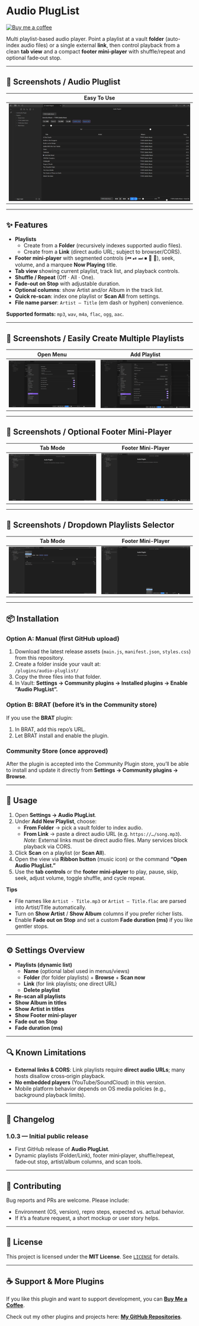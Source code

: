 # Audio PlugList

[![Buy me a coffee](https://img.shields.io/badge/Buy%20Me%20a%20Coffee-%E2%98%95-f7e600)](https://buymeacoffee.com/ragetrip)


Multi playlist-based audio player. Point a playlist at a vault **folder** (auto-index audio files) or a single external **link**, then control playback from a clean **tab view** and a compact **footer mini‑player** with shuffle/repeat and optional fade‑out stop.

---

## 📸 Screenshots / Audio Pluglist
| Easy To Use |  
| --- |  
| ![Tab Mode](https://raw.githubusercontent.com/ragetrip/audio-pluglist/main/repo-assets/Audio-Pluglist-PlaylistPlaying-sc.png) |  

---

## ✨ Features

- **Playlists**
  - Create from a **Folder** (recursively indexes supported audio files).
  - Create from a **Link** (direct audio URL; subject to browser/CORS).
- **Footer mini‑player** with segmented controls (⏮ ⏯ ⏭ ⏹ 🔀 🔁), seek, volume, and a marquee **Now Playing** title.
- **Tab view** showing current playlist, track list, and playback controls.
- **Shuffle / Repeat** (Off · All · One).
- **Fade‑out on Stop** with adjustable duration.
- **Optional columns**: show Artist and/or Album in the track list.
- **Quick re-scan**: index one playlist or **Scan All** from settings.
- **File name parser**: `Artist — Title` (em dash or hyphen) convenience.

**Supported formats:** `mp3`, `wav`, `m4a`, `flac`, `ogg`, `aac`.

---

## 📸 Screenshots / Easily Create Multiple Playlists
| Open Menu | Add Playlist |  
| --- | --- |  
| ![Open Menu](https://raw.githubusercontent.com/ragetrip/audio-pluglist/main/repo-assets/Audio-Pluglist-MenuCreation-sc.png) | ![Create Playlist](https://raw.githubusercontent.com/ragetrip/audio-pluglist/main/repo-assets/Audio-Pluglist-MenuCreated-sc.png) |  

---

## 📸 Screenshots / Optional Footer Mini-Player
| Tab Mode | Footer Mini-Player |  
| --- | --- |  
| ![Tab Mode](https://raw.githubusercontent.com/ragetrip/audio-pluglist/main/repo-assets/Audio-Pluglist-TabMode-NoMiniPlayer-sc.png) | ![Footer Mini-Player](https://raw.githubusercontent.com/ragetrip/audio-pluglist/main/repo-assets/Audio-Pluglist-Footer-MiniPlayer-sc.png) |  

---

## 📸 Screenshots / Dropdown Playlists Selector
| Tab Mode | Footer Mini-Player |  
| --- | --- |  
| ![Tab Mode](https://raw.githubusercontent.com/ragetrip/audio-pluglist/main/repo-assets/Audio-Pluglist-TabMode-sc.png) | ![Footer Mini-Player](https://raw.githubusercontent.com/ragetrip/audio-pluglist/main/repo-assets/Audio-Pluglist-FooterMode-sc.png) |  

---

## 📦 Installation

### Option A: Manual (first GitHub upload)
1. Download the latest release assets (`main.js`, `manifest.json`, `styles.css`) from this repository.
2. Create a folder inside your vault at:  
   `/plugins/audio-pluglist/`
3. Copy the three files into that folder.
4. In Vault: **Settings → Community plugins → Installed plugins → Enable “Audio PlugList”.**

### Option B: BRAT (before it’s in the Community store)
If you use the **BRAT** plugin:
1. In BRAT, add this repo’s URL.
2. Let BRAT install and enable the plugin.

### Community Store (once approved)
After the plugin is accepted into the Community Plugin store, you’ll be able to install and update it directly from **Settings → Community plugins → Browse**.

---

## 🚀 Usage

1. Open **Settings → Audio PlugList**.
2. Under **Add New Playlist**, choose:
   - **From Folder** → pick a vault folder to index audio.
   - **From Link** → paste a direct audio URL (e.g. `https://…/song.mp3`).  
     *Note:* External links must be direct audio files. Many services block playback via CORS.
3. Click **Scan** on a playlist (or **Scan All**).
4. Open the view via **Ribbon button** (music icon) or the command **“Open Audio PlugList.”**
5. Use the **tab controls** or the **footer mini‑player** to play, pause, skip, seek, adjust volume, toggle shuffle, and cycle repeat.

**Tips**  
- File names like `Artist - Title.mp3` or `Artist — Title.flac` are parsed into Artist/Title automatically.
- Turn on **Show Artist** / **Show Album** columns if you prefer richer lists.
- Enable **Fade out on Stop** and set a custom **Fade duration (ms)** if you like gentler stops.

---

## ⚙️ Settings Overview

- **Playlists (dynamic list)**
  - **Name** (optional label used in menus/views)
  - **Folder** (for folder playlists) + **Browse** + **Scan now**
  - **Link** (for link playlists; one direct URL)
  - **Delete playlist**
- **Re-scan all playlists**
- **Show Album in titles**
- **Show Artist in titles**
- **Show Footer mini‑player**
- **Fade out on Stop**
- **Fade duration (ms)**

---

## 🔍 Known Limitations

- **External links & CORS**: Link playlists require **direct audio URLs**; many hosts disallow cross‑origin playback.
- **No embedded players** (YouTube/SoundCloud) in this version.
- Mobile platform behavior depends on OS media policies (e.g., background playback limits).

---

## 📝 Changelog

### 1.0.3 — Initial public release
- First GitHub release of **Audio PlugList**.
- Dynamic playlists (Folder/Link), footer mini‑player, shuffle/repeat, fade‑out stop, artist/album columns, and scan tools.

---

## 🤝 Contributing

Bug reports and PRs are welcome. Please include:
- Environment (OS, version), repro steps, expected vs. actual behavior.
- If it’s a feature request, a short mockup or user story helps.

---

## 📄 License

This project is licensed under the **MIT License**. See [`LICENSE`](./LICENSE) for details.


---

## ☕ Support & More Plugins

If you like this plugin and want to support development, you can [**Buy Me a Coffee**](https://buymeacoffee.com/ragetrip).  

Check out my other plugins and projects here: [**My GitHub Repositories**](https://github.com/ragetrip?tab=repositories).
